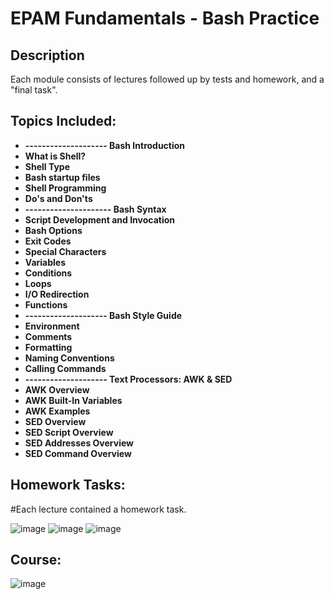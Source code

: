 <h1>EPAM Fundamentals - Bash Practice</h1>

<h2>Description</h2>
Each module consists of lectures followed up by tests and homework, and a "final task".
<br />


<h2>Topics Included:</h2>

- <b>-------------------- Bash Introduction</b>
- <b>What is Shell?</b> 
- <b>Shell Type</b>
- <b>Bash startup files</b> 
- <b>Shell Programming</b>
- <b>Do's and Don'ts</b> 
- <b>--------------------- Bash Syntax </b>
- <b>Script Development and Invocation</b>
- <b>Bash Options</b>
- <b>Exit Codes</b>
- <b>Special Characters</b>
- <b>Variables</b>
- <b>Conditions</b>
- <b>Loops</b>
- <b>I/O Redirection</b>
- <b>Functions</b>
- <b>-------------------- Bash Style Guide </b>
- <b>Environment</b>
- <b>Comments</b>
- <b>Formatting</b>
- <b>Naming Conventions</b>
- <b>Calling Commands</b>
- <b>-------------------- Text Processors: AWK & SED </b>
- <b>AWK Overview</b>
- <b>AWK Built-In Variables</b>
- <b>AWK Examples</b>
- <b>SED Overview</b>
- <b>SED Script Overview</b>
- <b>SED Addresses Overview</b>
- <b>SED Command Overview</b>


<h2> Homework Tasks: </h2>

#Each lecture contained a homework task.

![image](https://github.com/DomasMas0303/Bash-Fundamentals/assets/125759458/b94305a8-0429-4a43-a6f6-3420ff9971ac)
![image](https://github.com/DomasMas0303/Bash-Fundamentals/assets/125759458/273bab67-e238-4d26-b8e7-cfd33f393652)
![image](https://github.com/DomasMas0303/Bash-Fundamentals/assets/125759458/71422564-63d6-4bc8-9bae-8b6032d9cb0b)



<h2>Course:</h2>



![image](https://github.com/DomasMas0303/Bash-Fundamentals/assets/125759458/98600d54-c433-4334-95d0-4f5a6fbd69d4)










 







